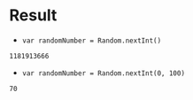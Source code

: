 # Result

- ```var randomNumber = Random.nextInt()```


```
1181913666
```

- ```var randomNumber = Random.nextInt(0, 100)```
```
70  
```
